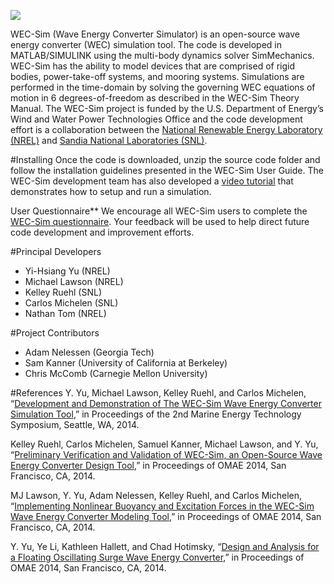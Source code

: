 ![](http://energy.sandia.gov/wp/wp-content/gallery/uploads/wec_sim_header.png)

WEC-Sim (Wave Energy Converter Simulator) is an open-source wave energy converter (WEC) simulation tool. The code is developed in MATLAB/SIMULINK using the multi-body dynamics solver SimMechanics. WEC-Sim has the ability to model devices that are comprised of rigid bodies, power-take-off systems, and mooring systems. Simulations are performed in the time-domain by solving the governing WEC equations of motion in 6 degrees-of-freedom as described in the WEC-Sim Theory Manual. The WEC-Sim project is funded by the U.S. Department of Energy’s Wind and Water Power Technologies Office and the code development effort is a collaboration between the [National Renewable Energy Laboratory (NREL)]((www.nrel.gov/water)) and [Sandia National Laboratories (SNL)](http://energy.sandia.gov/?page_id=834).

#Installing
Once the code is downloaded, unzip the source code folder and follow the installation guidelines presented in the WEC-Sim User Guide. The WEC-Sim development team has also developed a [video tutorial](https://www.youtube.com/watch?v=cgDbRY6Lvao) that demonstrates how to setup and run a simulation.

User Questionnaire**
We encourage all WEC-Sim users to complete the [WEC-Sim questionnaire](http://goo.gl/nFsWYu.info). Your feedback will be used to help direct future code development and improvement efforts.

#Principal Developers
* Yi-Hsiang Yu (NREL)
* Michael Lawson (NREL)
* Kelley Ruehl (SNL)
* Carlos Michelen (SNL)
* Nathan Tom (NREL)


#Project Contributors
* Adam Nelessen (Georgia Tech)
* Sam Kanner (University of California at Berkeley)
* Chris McComb (Carnegie Mellon University)

#References
Y. Yu, Michael Lawson, Kelley Ruehl, and Carlos Michelen, “[Development and Demonstration of The WEC-Sim Wave Energy Converter Simulation Tool](http://vtechworks.lib.vt.edu/bitstream/handle/10919/49236/137-Lawson.pdf?sequence=1),” in Proceedings of the 2nd Marine Energy Technology Symposium, Seattle, WA, 2014.

Kelley Ruehl, Carlos Michelen, Samuel Kanner, Michael Lawson, and Y. Yu, “[Preliminary Verification and Validation of WEC-Sim, an Open-Source Wave Energy Converter Design Tool](http://www.nrel.gov/docs/fy14osti/61531.pdf),” in Proceedings of OMAE 2014, San Francisco, CA, 2014.

MJ Lawson, Y. Yu, Adam Nelessen, Kelley Ruehl, and Carlos Michelen, “[Implementing Nonlinear Buoyancy and Excitation Forces in the WEC-Sim Wave Energy Converter Modeling Tool](http://www.nrel.gov/docs/fy14osti/61529.pdf),” in Proceedings of OMAE 2014, San Francisco, CA, 2014.

Y. Yu, Ye Li, Kathleen Hallett, and Chad Hotimsky, “[Design and Analysis for a Floating Oscillating Surge Wave Energy Converter](http://www.nrel.gov/docs/fy14osti/61283.pdf),” in Proceedings of OMAE 2014, San Francisco, CA, 2014.